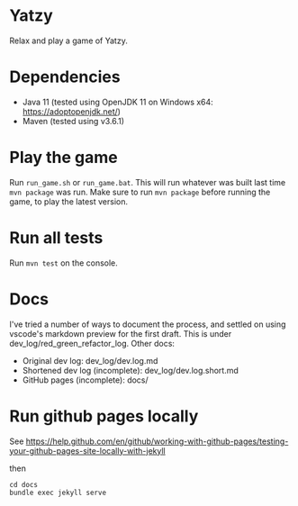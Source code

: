# Yatzy

Relax and play a game of Yatzy.

# Dependencies

- Java 11 (tested using OpenJDK 11 on Windows x64: https://adoptopenjdk.net/)
- Maven (tested using v3.6.1)

# Play the game

Run `run_game.sh` or `run_game.bat`. This will run whatever was built
last time `mvn package` was run. Make sure to run `mvn package` before
running the game, to play the latest version.

# Run all tests

Run `mvn test` on the console.

# Docs

I've tried a number of ways to document the process, and settled on using
vscode's markdown preview for the first draft. This is under
dev_log/red_green_refactor_log. Other docs:

- Original dev log: dev_log/dev.log.md
- Shortened dev log (incomplete): dev_log/dev.log.short.md
- GitHub pages (incomplete): docs/

# Run github pages locally

See https://help.github.com/en/github/working-with-github-pages/testing-your-github-pages-site-locally-with-jekyll

then

    cd docs
    bundle exec jekyll serve

